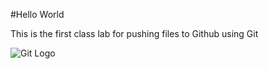 #Hello World

This is the first class lab for pushing files to Github using Git

![Git Logo](https://www.scm-manager.com/wp-content/uploads/2013/04/git-logo.png)
